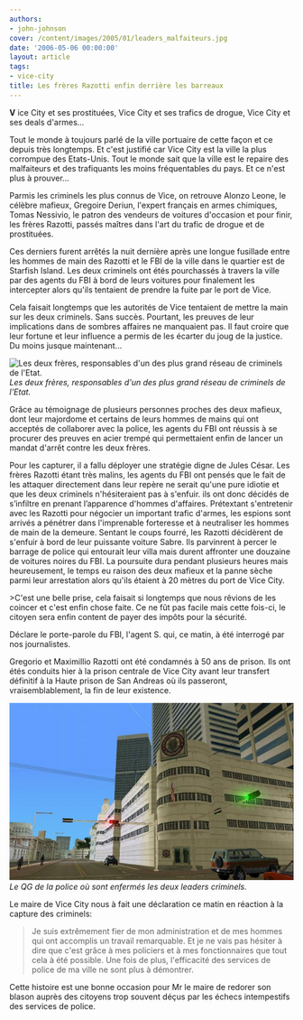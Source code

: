 ```yaml
---
authors:
- john-johnson
cover: /content/images/2005/01/leaders_malfaiteurs.jpg
date: '2006-05-06 00:00:00'
layout: article
tags:
- vice-city
title: Les frères Razotti enfin derrière les barreaux
---
```



 **V** ice City et ses prostituées, Vice City et ses trafics de drogue, Vice City et ses deals d'armes...

Tout le monde à toujours parlé de la ville portuaire de cette façon et ce depuis très longtemps. Et c'est justifié car Vice City est la ville la plus corrompue des Etats-Unis. Tout le monde sait que la ville est le repaire des malfaiteurs et des trafiquants les moins fréquentables du pays. Et ce n'est plus à prouver...

Parmis les criminels les plus connus de Vice,&nbsp;on retrouve Alonzo Leone, le célèbre mafieux, Gregoire Deriun, l'expert français en armes chimiques, Tomas Nessivio, le patron des vendeurs de voitures d'occasion et pour finir, les frères Razotti, passés maîtres dans l'art du trafic de drogue et de prostituées.

Ces derniers furent arrêtés la nuit dernière après une longue fusillade entre les hommes de main des Razotti et le FBI de la ville&nbsp;dans le quartier est de Starfish Island. Les deux criminels ont étés pourchassés à travers la ville par&nbsp;des agents du FBI à bord de leurs voitures&nbsp;pour finalement les intercepter alors qu'ils tentaient de prendre la fuite par le port de Vice.

Cela faisait longtemps que les autorités de Vice tentaient de mettre la main sur les deux criminels. Sans succès. Pourtant, les preuves de leur implications dans de sombres affaires ne manquaient pas. Il faut croire que leur fortune et leur influence a permis de les écarter du joug de la justice. Du moins jusque maintenant...

![Les deux frères, responsables d'un des plus grand réseau de criminels de l'Etat.](/content/images/2005/01/leaders_malfaiteurs.jpg)
_Les deux frères, responsables d'un des plus grand réseau de criminels de l'Etat._

Grâce au témoignage de plusieurs personnes proches des deux mafieux, dont leur majordome et certains de leurs hommes de mains qui ont acceptés de collaborer avec la police, les agents du FBI ont réussis à se procurer des preuves en acier trempé qui permettaient enfin de lancer un mandat d'arrêt contre les deux frères.

Pour les capturer, il a fallu déployer une stratégie digne de Jules César. Les frères Razotti étant très malins, les agents du FBI ont pensés que le fait de les attaquer directement dans leur repère ne serait qu'une pure idiotie et que les deux criminels n'hésiteraient pas à s'enfuir. ils ont donc décidés de s’infiltre en prenant l’apparence d'hommes d'affaires. Prétextant s'entretenir avec les Razotti pour négocier un important trafic d'armes, les espions sont arrivés a pénétrer dans l'imprenable forteresse et à neutraliser les hommes de main de la demeure. Sentant le coups fourré, les Razotti décidèrent de s'enfuir à bord de leur puissante voiture Sabre. Ils parvinrent à percer le barrage de police qui entourait leur villa mais durent affronter une douzaine de voitures noires du FBI. La poursuite dura pendant plusieurs heures mais heureusement, le temps eu raison des deux mafieux et la panne sèche parmi leur arrestation alors qu'ils étaient à 20 mètres du port de Vice City.

\>C'est une belle prise, cela faisait si longtemps que nous rêvions de les coincer et c'est enfin chose faite. Ce ne fût pas facile mais cette fois-ci, le citoyen sera enfin content de payer des impôts pour la sécurité.

Déclare le porte-parole du FBI, l'agent S. qui, ce matin, à été interrogé par nos journalistes.

Gregorio et Maximillio Razotti ont été condamnés à 50 ans de prison. Ils ont étés&nbsp;conduits hier à la prison centrale de Vice City avant leur transfert définitif à la Haute prison de San Andreas où ils passeront, vraisemblablement, la fin de leur existence.

![Le QG de la police où sont enfermés les deux leaders criminels.](/content/images/2005/01/Commissariat.jpg)
_Le QG de la police où sont enfermés les deux leaders criminels._

Le maire de Vice City nous à fait une déclaration ce matin en réaction à la capture des criminels:

> Je suis extrêmement fier de mon administration et de mes hommes qui ont accomplis un travail remarquable. Et je ne vais pas hésiter à dire que c'est grâce à mes policiers et à mes fonctionnaires que tout cela à été possible. Une fois de plus, l'efficacité des services de police de ma ville ne sont plus à démontrer.

Cette histoire est une bonne occasion pour Mr le maire de redorer son blason auprès des citoyens trop souvent déçus par les échecs intempestifs des services de police.